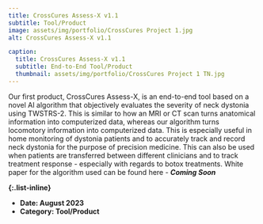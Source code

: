 ```yaml
---
title: CrossCures Assess-X v1.1
subtitle: Tool/Product
image: assets/img/portfolio/CrossCures Project 1.jpg
alt: CrossCures Assess-X v1.1

caption:
  title: CrossCures Assess-X v1.1
  subtitle: End-to-End Tool/Product
  thumbnail: assets/img/portfolio/CrossCures Project 1 TN.jpg
---
```

Our first product, CrossCures Assess-X, is an end-to-end tool based on a novel AI algorithm that objectively evaluates the severity of neck dystonia using TWSTRS-2. This is similar to how an MRI or CT scan turns anatomical information into computerized data, whereas our algorithm turns locomotory information into computerized data. This is especially useful in home monitoring of dystonia patients and to accurately track and record neck dystonia for the purpose of precision medicine. This can also be used when patients are transferred between different clinicians and to track treatment response - especially with regards to botox treatments. White paper for the algorithm used can be found here - <b><i>Coming Soon</i><b>

{:.list-inline}
- Date: August 2023
- Category: Tool/Product

